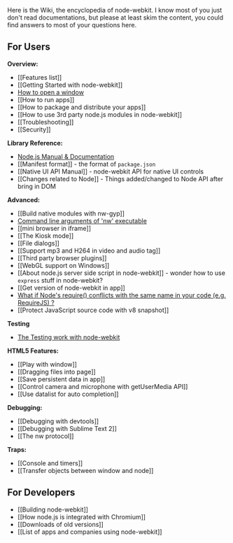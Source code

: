 Here is the Wiki, the encyclopedia of node-webkit. I know most of you just don't read documentations, but please at least skim the content, you could find answers to most of your questions here.

## For Users

**Overview:**
* [[Features list]]
* [[Getting Started with node-webkit]]
* [How to open a window](wiki/Window)
* [[How to run apps]]
* [[How to package and distribute your apps]]
* [[How to use 3rd party node.js modules in node-webkit]]
* [[Troubleshooting]]
* [[Security]]

**Library Reference:**
* [Node.js Manual & Documentation](http://nodejs.org/api/)
* [[Manifest format]] - the format of `package.json`
* [[Native UI API Manual]] - node-webkit API for native UI controls
* [[Changes related to Node]] - Things added/changed to Node API after bring in DOM

**Advanced:**
* [[Build native modules with nw-gyp]]
* [Command line arguments of 'nw' executable](wiki/Command-line-switches)
* [[mini browser in iframe]]
* [[The Kiosk mode]]
* [[File dialogs]]
* [[Support mp3 and H264 in video and audio tag]]
* [[Third party browser plugins]]
* [[WebGL support on Windows]]
* [[About node.js server side script in node-webkit]] - wonder how to use `express` stuff in node-webkit?
* [[Get version of node-webkit in app]]
* [What if Node's require() conflicts with the same name in your code (e.g. RequireJS) ?](wiki/faq-name-conflict)
* [[Protect JavaScript source code with v8 snapshot]]

**Testing**
* [The Testing work with node-webkit](wiki/Testing)

**HTML5 Features:**
* [[Play with window]]
* [[Dragging files into page]]
* [[Save persistent data in app]]
* [[Control camera and microphone with getUserMedia API]]
* [[Use datalist for auto completion]]

**Debugging:**
* [[Debugging with devtools]]
* [[Debugging with Sublime Text 2]]
* [[The nw protocol]]

**Traps:**
* [[Console and timers]]
* [[Transfer objects between window and node]]

## For Developers

* [[Building node-webkit]]
* [[How node.js is integrated with Chromium]]
* [[Downloads of old versions]]
* [[List of apps and companies using node-webkit]]